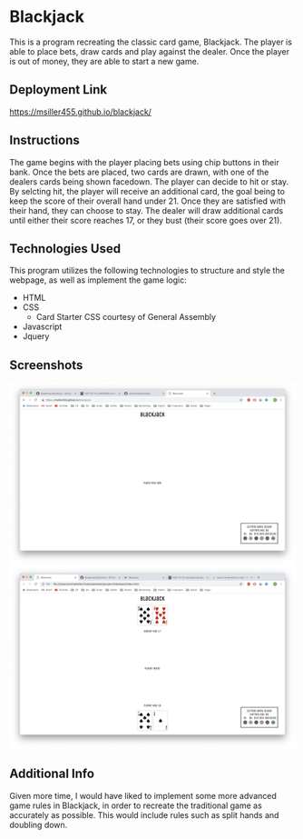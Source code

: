 # Blackjack

This is a program recreating the classic card game, Blackjack. The player is able to place bets, draw cards and play against the dealer. Once the player is out of money, they are able to start a new game.

## Deployment Link

https://msiller455.github.io/blackjack/

## Instructions

The game begins with the player placing bets using chip buttons in their bank. Once the bets are placed, two cards are drawn, with one of the dealers cards being shown facedown. The player can decide to hit or stay. By selcting hit, the player will receive an additional card, the goal being to keep the score of their overall hand under 21. Once they are satisfied with their hand, they can choose to stay. The dealer will draw additional cards until either their score reaches 17, or they bust (their score goes over 21).

## Technologies Used

This program utilizes the following technologies to structure and style the webpage, as well as implement the game logic:
* HTML
* CSS
    * Card Starter CSS courtesy of General Assembly
* Javascript
* Jquery

## Screenshots

![StartScreenShot](resources/images/NewStart.png)
![Screenshot](resources/images/Blackjack-Screenshot.png)


## Additional Info

Given more time, I would have liked to implement some more advanced game rules in Blackjack, in order to recreate the traditional game as accurately as possible. This would include rules such as split hands and doubling down. 